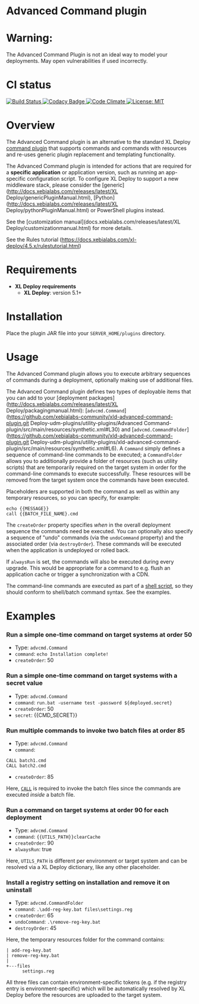 # Advanced Command plugin #

# Warning: #

The Advanced Command Plugin is not an ideal way to model your deployments.  May open vulnerabilities if used incorrectly.

# CI status #

[![Build Status][xld-advanced-command-travis-image] ][xld-advanced-command-travis-url]
[![Codacy Badge][xld-advanced-command-codacy-image] ][xld-advanced-command-codacy-url]
[![Code Climate][xld-advanced-command-code-climate-image] ][xld-advanced-command-code-climate-url]
[![License: MIT][xld-advanced-command-plugin-license-image] ][xld-advanced-command-plugin-license-url]

[xld-advanced-command-travis-image]: https://travis-ci.org/xebialabs-community/xld-advanced-command-plugin.svg?branch=master
[xld-advanced-command-travis-url]: https://travis-ci.org/xebialabs-community/xld-advanced-command-plugin
[xld-advanced-command-codacy-image]: https://api.codacy.com/project/badge/grade/8f12f3c6576646d29db5af2fefb377b5
[xld-advanced-command-codacy-url]: https://www.codacy.com/app/joris-dewinne/xld-advanced-command-plugin
[xld-advanced-command-code-climate-image]: https://codeclimate.com/github/xebialabs-community/xld-advanced-command-plugin/badges/gpa.svg
[xld-advanced-command-code-climate-url]: https://codeclimate.com/github/xebialabs-community/xld-advanced-command-plugin
[xld-advanced-command-plugin-license-image]: https://img.shields.io/badge/License-MIT-yellow.svg
[xld-advanced-command-plugin-license-url]: https://opensource.org/licenses/MIT



# Overview #

The Advanced Command plugin is an alternative to the standard XL Deploy [command plugin](https://docs.xebialabs.com/xl-deploy/4.5.x/commandPluginManual.html) that supports commands and commands with resources and re-uses generic plugin replacement and templating functionality.

The Advanced Command plugin is intended for actions that are required for a **specific application** or application version, such as running an app-specific configuration script. To configure XL Deploy to support a new middleware stack, please consider the [generic](http://docs.xebialabs.com/releases/latest/XL Deploy/genericPluginManual.html), [Python](http://docs.xebialabs.com/releases/latest/XL Deploy/pythonPluginManual.html) or PowerShell plugins instead. 

See the [customization manual](docs.xebialabs.com/releases/latest/XL Deploy/customizationmanual.html) for more details.

See the Rules tutorial (https://docs.xebialabs.com/xl-deploy/4.5.x/rulestutorial.html)

# Requirements #

* **XL Deploy requirements**
	* **XL Deploy**: version 5.1+

# Installation #

Place the plugin JAR file into your `SERVER_HOME/plugins` directory.

# Usage #

The Advanced Command plugin allows you to execute arbitrary sequences of commands during a deployment, optionally making use of additional files.

The Advanced Command plugin defines two types of deployable items that you can add to your [deployment packages](http://docs.xebialabs.com/releases/latest/XL Deploy/packagingmanual.html): [`advcmd.Command`](https://github.com/xebialabs-community/xld-advanced-command-plugin.git Deploy-udm-plugins/utility-plugins/Advanced Command-plugin/src/main/resources/synthetic.xml#L30) and [`advcmd.CommandFolder`](https://github.com/xebialabs-community/xld-advanced-command-plugin.git Deploy-udm-plugins/utility-plugins/xld-advanced-command-plugin/src/main/resources/synthetic.xml#L6). A `Command` simply defines a sequence of command-line commands to be executed; a `CommandFolder` allows you to additionally provide a folder of resources (such as utility scripts) that are temporarily required on the target system in order for the command-line commands to execute successfully. These resources will be removed from the target system once the commands have been executed.

Placeholders are supported in both the command as well as within any temporary resources, so you can specify, for example:
```
echo {{MESSAGE}}
call {{BATCH_FILE_NAME}.cmd
```

The `createOrder` property specifies _when_ in the overall deployment sequence the commands need be executed. You can optionally also specify a sequence of "undo" commands (via the `undoCommand` property) and the associated order (via `destroyOrder`). These commands will be executed when the application is undeployed or rolled back.

If `alwaysRun` is set, the commands will also be executed during every upgrade. This would be appropriate for a command to e.g. flush an application cache or trigger a synchronization with a CDN.

The command-line commands are executed as part of a [shell script](https://github.com/xebialabs-communithttps://github.com/xebialabs-community/xld-advanced-command-plugin/tree/master/src/main/resources/advcmd/CommandRunner.bat.ftl), so they should conform to shell/batch command syntax. See the examples. 

# Examples #

### Run a simple one-time command on target systems at order 50

* Type: `advcmd.Command`
* `command`: `echo Installation complete!`
* `createOrder`: 50

### Run a simple one-time command on target systems with a secret value

* Type: `advcmd.Command`
* `command`: `run.bat -username test -password ${deployed.secret}`
* `createOrder`: 50
* `secret`: {{CMD_SECRET}}

### Run multiple commands to invoke two batch files at order 85

* Type: `advcmd.Command`
* `command`: 

```
CALL batch1.cmd
CALL batch2.cmd
```

* `createOrder`: 85

Here, [`CALL`](https://www.microsoft.com/resources/documentation/windows/xp/all/proddocs/en-us/call.mspx?mfr=true) is required to invoke the batch files since the commands are executed _inside_ a batch file.

### Run a command on target systems at order 90 for each deployment

* Type: `advcmd.Command`
* `command`: `{{UTILS_PATH}}clearCache`
* `createOrder`: 90
* `alwaysRun`: true

Here, `UTILS_PATH` is different per environment or target system and can be resolved via a XL Deploy dictionary, like any other placeholder.

### Install a registry setting on installation and remove it on uninstall

* Type: `advcmd.CommandFolder`
* `command`: `.\add-reg-key.bat files\settings.reg`
* `createOrder`: 65
* `undoCommand`: `.\remove-reg-key.bat`
* `destroyOrder`: 45

Here, the temporary resources folder for the command contains:
```
| add-reg-key.bat
| remove-reg-key.bat
|
+---files
      settings.reg
```
All three files can contain environment-specific tokens (e.g. if the registry entry is environment-specific) which will be automatically resolved by XL Deploy before the resources are uploaded to the target system.
